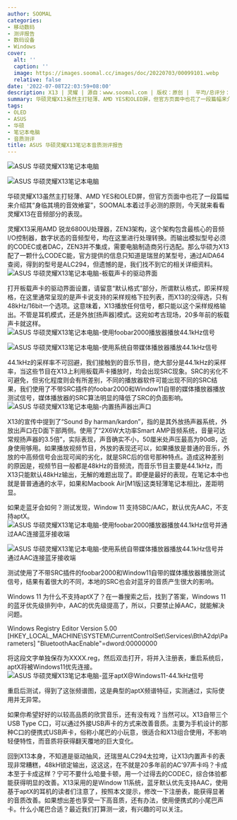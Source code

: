 ```yaml
---
author: SOOMAL
categories:
- 移动数码
- 测评报告
- 数码设备
- Windows
cover:
  alt: ''
  caption: ''
  image: https://images.soomal.cc/images/doc/20220703/00099101.webp
  relative: false
date: '2022-07-08T22:03:59+08:00'
description: X13 | 灵耀 | 源自：www.soomal.com | 版权：原创 |  平均/总评分：10.00/50
summary: 华硕灵耀X13虽然主打轻薄、AMD YES和OLED屏，但官方页面中也花了一段篇幅来介绍其“身临其境的音效飨宴”，SOOMAL本着过手必测的原则，今天就来看看灵耀X13在音频部分的表现。
tags:
- OLED
- ASUS
- 华硕
- 笔记本电脑
- 音质测评
title: ASUS 华硕灵耀X13笔记本音质测评报告
---
```


![ASUS 华硕灵耀X13笔记本电脑](https://images.soomal.cc/images/doc/20220623/00099007_01.webp)



![ASUS 华硕灵耀X13笔记本电脑](https://images.soomal.cc/images/doc/20220623/00099008_01.webp)



华硕灵耀X13虽然主打轻薄、AMD YES和OLED屏，但官方页面中也花了一段篇幅来介绍其“身临其境的音效飨宴”，SOOMAL本着过手必测的原则，今天就来看看灵耀X13在音频部分的表现。

灵耀X13采用AMD 锐龙6800U处理器，ZEN3架构，这个架构包含最核心的音频I/O控制器，数字状态的音频型号，均在这里进行处理转换。而输出模拟型号必须的CODEC或者DAC，ZEN3并不集成，需要电脑制造商另行选配。那么华硕为X13配了一颗什么CODEC能，官方提供的信息只知道是瑞昱的某型号，通过AIDA64查阅，得到的型号是ALC294，但遗憾的是，我们找不到它的相关详细资料。
![ASUS 华硕灵耀X13笔记本电脑-板载声卡的驱动界面](https://images.soomal.cc/images/doc/20220703/00099102.webp)




打开板载声卡的驱动界面设置，请留意“默认格式”部分，所谓默认格式，即采样规格，在这里通常呈现的是声卡说支持的采样规格下拉列表，而X13的没得选，只有48kHz/16bit一个选项。这意味着，X13播放任何信号，都只能以这个采样规格输出。不管是耳机模式，还是外放[扬声器]模式。这宛如考古现场，20多年前的板载声卡就这样。
![ASUS 华硕灵耀X13笔记本电脑-使用foobar2000播放器播放44.1kHz信号](https://images.soomal.cc/images/doc/20220703/00099103_01.webp)




![ASUS 华硕灵耀X13笔记本电脑-使用系统自带媒体播放器播放44.1kHz信号](https://images.soomal.cc/images/doc/20220703/00099104_01.webp)




44.1kHz的采样率不可回避，我们接触到的音乐节目，绝大部分是44.1kHz的采样率，当这些节目在X13上利用板载声卡播放时，均会出现SRC现象。SRC的劣化不可避免，但劣化程度则会有所差别，不同的播放器软件可能出现不同的SRC结果，我们使用了不带SRC插件的foobar2000和Window11自带的媒体播放器播放测试信号，媒体播放器的SRC算法明显的降低了SRC的负面影响。
![ASUS 华硕灵耀X13笔记本电脑-内置扬声器出声口](https://images.soomal.cc/images/doc/20220703/00099087_01.webp)




X13的宣传中提到了“Sound By harman/kardon”，指的是其外放扬声器系统，外放出声口在D面下部两侧。使用了“2X6W大功率Smart AMP音频系统，音量可达常规扬声器的3.5倍”，实际表现，声音确实不小，50厘米处声压最高为90dB，近身使用够用。如果播放视频节目，外放的表现还可以，如果播放是普通的音乐，外放的中高频信号会出现可闻的劣化，就是SRC后的信号那种特点。造成这种差别的原因是，视频节目一般都是48kHz的音频流，而音乐节目主要是44.1kHz，而X13只能默认48kHz输出，无解的难题出现了。即便是最好的表现，在笔记本中也就是普普通通的水平，如果和Macbook Air[M1版]这类轻薄笔记本相比，差距明显。

如果走蓝牙会如何？测试发现，Window 11 支持SBC/AAC，默认优先AAC，不支持aptX。 
![ASUS 华硕灵耀X13笔记本电脑-使用foobar2000播放器播放44.1kHz信号并通过AAC连接蓝牙接收端](https://images.soomal.cc/images/doc/20220703/00099105_01.webp)




![ASUS 华硕灵耀X13笔记本电脑-使用系统自带媒体播放器播放44.1kHz信号并通过AAC连接蓝牙接收端](https://images.soomal.cc/images/doc/20220703/00099106_01.webp)




测试使用了不带SRC插件的foobar2000和Window11自带的媒体播放器播放测试信号，结果有着很大的不同，本地的SRC也会对蓝牙的音质产生很大的影响。

Windows 11 为什么不支持aptX了？在一番搜索之后，找到了答案，Windows 11的蓝牙优先级排列中，AAC的优先级提高了，所以，只要禁止掉AAC，就能解决问题。


Windows Registry Editor Version 5.00
[HKEY_LOCAL_MACHINE\SYSTEM\CurrentControlSet\Services\BthA2dp\Parameters]
"BluetoothAacEnable"=dword:00000000

将这段文字单独保存为XXXX.reg，然后双击打开，将并入注册表，重启系统后，aptX将被Windows11优先连接。
![ASUS 华硕灵耀X13笔记本电脑-蓝牙aptX@Windows11-44.1kHz信号](https://images.soomal.cc/images/doc/20220703/00099107.webp)




重启后测试，得到了这张频谱图，这是典型的aptX频谱特征，实测通过，实际使用并无异常。

如果你希望好好的以较高品质的欣赏音乐，还有没有戏？当然可以。X13自带三个USB Type C口，可以通过外接USB声卡的方式来改善音质。主要为手机设计的那种C口的便携式USB声卡，俗称小尾巴的小玩意，很适合和X13组合使用，不影响轻便特性，而音质将获得翻天覆地的巨大变化。

回到X13本身，不知道是驱动抽风，还瑞昱ALC294太拉垮，让X13内置声卡的表现非常糟糕，48kH锁定输出，这这这，在不就是20多年前的AC’97声卡吗？卡成本至于卡成这样？宁可不要什么哈曼卡顿，用一个过得去的CODEC，综合体验都能获得明显的改善。X13采用的是Window 11系统，蓝牙默认优先支持AAC，使用基于aptX的耳机的读者们注意了，按照本文提示，修改一下注册表，能获得显著的音质改善。如果想出差也享受一下高音质，还有办法，使用便携式的小尾巴声卡。什么小尾巴合适？最近我们打算测一波，有兴趣的可以关注。
